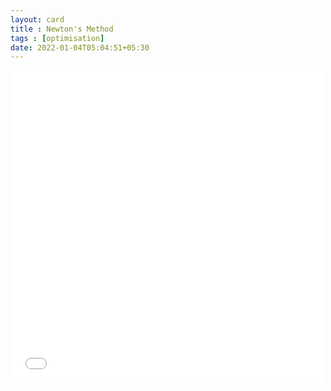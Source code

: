 ```yaml
---
layout: card
title : Newton's Method
tags : [optimisation]
date: 2022-01-04T05:04:51+05:30
---
```


<!--<embed src="{{site.dev-images}}/2022-01-04-newtons-method.pdf" width="500" height="500"  type="application/pdf" frameborder="0" allowfullscreen>-->
<embed src="{{site.images}}/2022-01-04-newtons-method.pdf" width="500" height="500"  type="application/pdf" frameborder="0" allowfullscreen>